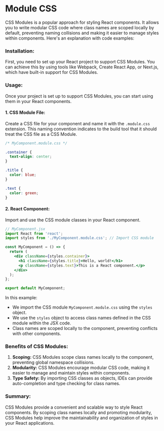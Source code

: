 # Module CSS

CSS Modules is a popular approach for styling React components. It allows you to write modular CSS code where class names are scoped locally by default, preventing naming collisions and making it easier to manage styles within components. Here's an explanation with code examples:

### Installation:

First, you need to set up your React project to support CSS Modules. You can achieve this by using tools like Webpack, Create React App, or Next.js, which have built-in support for CSS Modules.

### Usage:

Once your project is set up to support CSS Modules, you can start using them in your React components.

#### 1. CSS Module File:

Create a CSS file for your component and name it with the `.module.css` extension. This naming convention indicates to the build tool that it should treat the CSS file as a CSS Module.

```css
/* MyComponent.module.css */

.container {
  text-align: center;
}

.title {
  color: blue;
}

.text {
  color: green;
}
```

#### 2. React Component:

Import and use the CSS module classes in your React component.

```jsx
// MyComponent.jsx
import React from 'react';
import styles from './MyComponent.module.css'; // Import CSS module

const MyComponent = () => {
  return (
    <div className={styles.container}>
      <h1 className={styles.title}>Hello, world!</h1>
      <p className={styles.text}>This is a React component.</p>
    </div>
  );
};

export default MyComponent;
```

In this example:

- We import the CSS module `MyComponent.module.css` using the `styles` object.
- We use the `styles` object to access class names defined in the CSS module within the JSX code.
- Class names are scoped locally to the component, preventing conflicts with other components.

### Benefits of CSS Modules:

1. **Scoping:** CSS Modules scope class names locally to the component, preventing global namespace collisions.
2. **Modularity:** CSS Modules encourage modular CSS code, making it easier to manage and maintain styles within components.
3. **Type Safety:** By importing CSS classes as objects, IDEs can provide auto-completion and type checking for class names.

### Summary:

CSS Modules provide a convenient and scalable way to style React components. By scoping class names locally and promoting modularity, CSS Modules help improve the maintainability and organization of styles in your React applications.